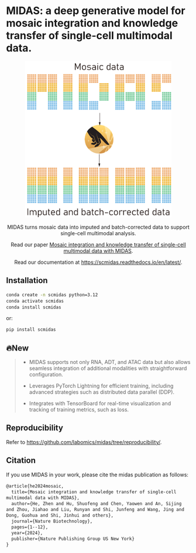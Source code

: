 # MIDAS: a deep generative model for mosaic integration and knowledge transfer of single-cell multimodal data.

<div align=center>
<img src="docs/source/_static/img/midas_logo_vertical4.png" width="400px">
</div>

<p align="center"> MIDAS turns mosaic data into imputed and batch-corrected data to support single-cell multimodal analysis. </p>

<p align="center">
  Read our paper <a href="https://www.nature.com/articles/s41587-023-02040-y" target="_blank">Mosaic integration and knowledge transfer of single-cell multimodal data with MIDAS</a>.
</p>

<p align="center">
  Read our documentation at <a href="https://scmidas.readthedocs.io/en/latest/" target="_blank">https://scmidas.readthedocs.io/en/latest/</a>.
</p>

## Installation

```bash
conda create -n scmidas python=3.12
conda activate scmidas
conda install scmidas
```

or:

```bash
pip install scmidas
```

## 🔥New

> - MIDAS supports not only RNA, ADT, and ATAC data but also allows seamless integration of additional modalities with straightforward configuration.
>
> - Leverages PyTorch Lightning for efficient training, including advanced strategies such as distributed data parallel (DDP).
>
> - Integrates with TensorBoard for real-time visualization and tracking of training metrics, such as loss.

## Reproducibility

<p >
  Refer to <a href="https://github.com/labomics/midas/tree/reproducibility/" target="_blank">https://github.com/labomics/midas/tree/reproducibility/</a>.
</p>

## Citation

If you use MIDAS in your work, please cite the midas publication as follows:

```
@article{he2024mosaic,
  title={Mosaic integration and knowledge transfer of single-cell multimodal data with MIDAS},
  author={He, Zhen and Hu, Shuofeng and Chen, Yaowen and An, Sijing and Zhou, Jiahao and Liu, Runyan and Shi, Junfeng and Wang, Jing and Dong, Guohua and Shi, Jinhui and others},
  journal={Nature Biotechnology},
  pages={1--12},
  year={2024},
  publisher={Nature Publishing Group US New York}
}
```
